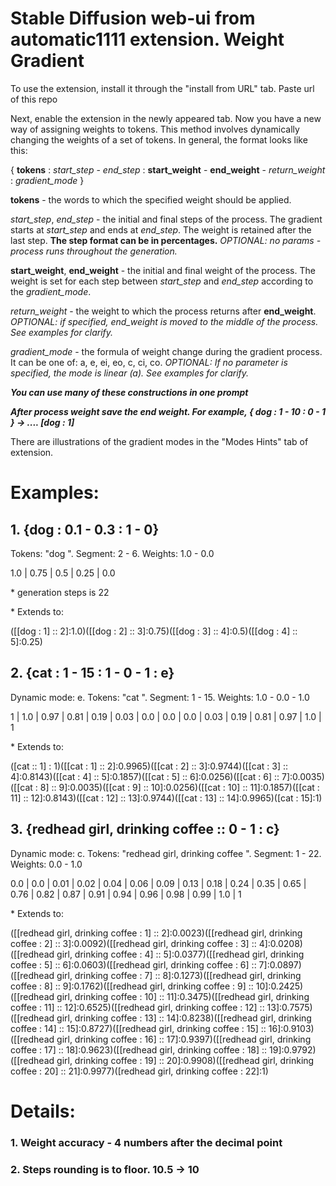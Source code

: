 # Stable Diffusion web-ui from automatic1111 extension. Weight Gradient

To use the extension, install it through the "install from URL" tab. Paste url of this repo

Next, enable the extension in the newly appeared tab. Now you have a new way of assigning weights to tokens. This method involves dynamically changing the weights of a set of tokens. In general, the format looks like this:

{ **tokens** : *start_step* - *end_step* : **start_weight** - **end_weight** - *return_weight* : *gradient_mode* }

**tokens** - the words to which the specified weight should be applied.

*start_step*, *end_step* - the initial and final steps of the process. The gradient starts at *start_step* and ends at *end_step*. The weight is retained after the last step. **The step format can be in percentages.** *OPTIONAL: no params - process runs throughout the generation.*

**start_weight**, **end_weight** - the initial and final weight of the process. The weight is set for each step between *start_step* and *end_step* according to the *gradient_mode*.

*return_weight* - the weight to which the process returns after **end_weight**. *OPTIONAL: if specified, end_weight is moved to the middle of the process. See examples for clarify.*

*gradient_mode* - the formula of weight change during the gradient process. It can be one of: a, e, ei, eo, c, ci, co.
*OPTIONAL: If no parameter is specified, the mode is linear (a). See examples for clarify.*

***You can use many of these constructions in one prompt***

***After process weight save the end weight. For example, { dog : 1 - 10 : 0 - 1 } -> .... [dog : 1]***

There are illustrations of the gradient modes in the "Modes Hints" tab of extension.


# Examples:

## 1. {dog : 0.1 - 0.3 : 1 - 0} 

Tokens: "dog ". Segment: 2 - 6.  Weights: 1.0 - 0.0

1.0 | 0.75 | 0.5 | 0.25 | 0.0

\* generation steps is 22

\* Extends to: 

([[dog : 1] :: 2]:1.0)([[dog : 2] :: 3]:0.75)([[dog : 3] :: 4]:0.5)([[dog : 4] :: 5]:0.25)

## 2. {cat : 1 - 15 : 1 - 0 - 1 : e}

Dynamic mode: e. Tokens: "cat ". Segment: 1 - 15.  Weights: 1.0 - 0.0 - 1.0

1 | 1.0 | 0.97 | 0.81 | 0.19 | 0.03 | 0.0 | 0.0 | 0.0 | 0.03 | 0.19 | 0.81 | 0.97 | 1.0 | 1

\* Extends to: 

([cat :: 1] : 1)([[cat : 1] :: 2]:0.9965)([[cat : 2] :: 3]:0.9744)([[cat : 3] :: 4]:0.8143)([[cat : 4] :: 5]:0.1857)([[cat : 5] :: 6]:0.0256)([[cat : 6] :: 7]:0.0035)([[cat : 8] :: 9]:0.0035)([[cat : 9] :: 10]:0.0256)([[cat : 10] :: 11]:0.1857)([[cat : 11] :: 12]:0.8143)([[cat : 12] :: 13]:0.9744)([[cat : 13] :: 14]:0.9965)([cat : 15]:1)

## 3. {redhead girl, drinking coffee :: 0 - 1 : c}

Dynamic mode: c. Tokens: "redhead girl, drinking coffee ". Segment: 1 - 22.  Weights: 0.0 - 1.0

0.0 | 0.0 | 0.01 | 0.02 | 0.04 | 0.06 | 0.09 | 0.13 | 0.18 | 0.24 | 0.35 | 0.65 | 0.76 | 0.82 | 0.87 | 0.91 | 0.94 | 0.96 | 0.98 | 0.99 | 1.0 | 1

\* Extends to:

([[redhead girl, drinking coffee : 1] :: 2]:0.0023)([[redhead girl, drinking coffee : 2] :: 3]:0.0092)([[redhead girl, drinking coffee : 3] :: 4]:0.0208)([[redhead girl, drinking coffee : 4] :: 5]:0.0377)([[redhead girl, drinking coffee : 5] :: 6]:0.0603)([[redhead girl, drinking coffee : 6] :: 7]:0.0897)([[redhead girl, drinking coffee : 7] :: 8]:0.1273)([[redhead girl, drinking coffee : 8] :: 9]:0.1762)([[redhead girl, drinking coffee : 9] :: 10]:0.2425)([[redhead girl, drinking coffee : 10] :: 11]:0.3475)([[redhead girl, drinking coffee : 11] :: 12]:0.6525)([[redhead girl, drinking coffee : 12] :: 13]:0.7575)([[redhead girl, drinking coffee : 13] :: 14]:0.8238)([[redhead girl, drinking coffee : 14] :: 15]:0.8727)([[redhead girl, drinking coffee : 15] :: 16]:0.9103)([[redhead girl, drinking coffee : 16] :: 17]:0.9397)([[redhead girl, drinking coffee : 17] :: 18]:0.9623)([[redhead girl, drinking coffee : 18] :: 19]:0.9792)([[redhead girl, drinking coffee : 19] :: 20]:0.9908)([[redhead girl, drinking coffee : 20] :: 21]:0.9977)([redhead girl, drinking coffee : 22]:1)

# Details:
### 1. Weight accuracy - 4 numbers after the decimal point
### 2. Steps rounding is to floor. 10.5 -> 10

